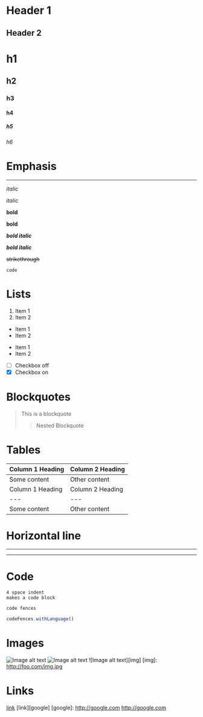 Header 1
========
Header 2
--------
# h1
## h2
### h3
#### h4
##### h5
###### h6

# Emphasis
****

*italic*

_italic_

**bold**

__bold__

***bold italic***

___bold italic___

~~strikethrough~~

`code`

# Lists

1. Item 1
2. Item 2

* Item 1
* Item 2

- Item 1
- Item 2

- [ ] Checkbox off
- [x] Checkbox on

# Blockquotes
> This is
> a blockquote
>
> > Nested
> > Blockquote

# Tables
| Column 1 Heading | Column 2 Heading |
| ---------------- | ---------------- |
| Some content     | Other content    |
Column 1 Heading | Column 2 Heading
---|---
Some content | Other content

# Horizontal line
----
****

# Code
    4 space indent
    makes a code block
```
code fences
```
```js
codeFences.withLanguage()
```

# Images

![Image alt text](/path/to/img.jpg)
![Image alt text](/path/to/img.jpg "title")
![Image alt text][img]
[img]: http://foo.com/img.jpg

# Links
[link](http://google.com)
[link][google]
[google]: http://google.com
<http://google.com>
